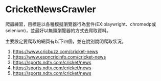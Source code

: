 # CricketNewsCrawler

爬蟲練習，目標是以各種模擬瀏覽器行為套件(EX:playwright、chromedp或selenium)，並最好以無頭瀏覽器的方式去爬取資料。


主要設定要爬取的網頁有以下四個，並在說別說明爬取狀況。

1. https://www.cricbuzz.com/cricket-news
2. https://www.espncricinfo.com/cricket-news
3. https://sports.ndtv.com/cricket/news
4. https://sports.ndtv.com/cricket/news
5. https://sports.ndtv.com/cricket/news
